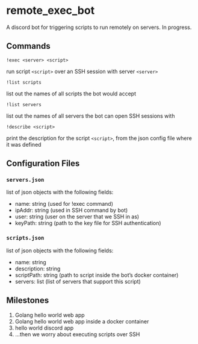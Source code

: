 # remote_exec_bot

A discord bot for triggering scripts to run remotely on servers. In progress.

## Commands
`!exec <server> <script>`

run script `<script>` over an SSH session with server `<server>`

`!list scripts`

list out the names of all scripts the bot would accept

`!list servers`

list out the names of all servers the bot can open SSH sessions with

`!describe <script> `

print the description for the script `<script>`, from the json config file where it was defined

## Configuration Files

### `servers.json`
list of json objects with the following fields:
- name: string (used for !exec command)
- ipAddr: string (used in SSH command by bot)
- user: string (user on the server that we SSH in as)
- keyPath: string (path to the key file for SSH authentication)

### `scripts.json`
list of json objects with the following fields:
- name: string
- description: string
- scriptPath: string (path to script inside the bot’s docker container)
- servers: list<string> (list of servers that support this script)

## Milestones
1. Golang hello world web app
2. Golang hello world web app inside a docker container
3. hello world discord app
4. ...then we worry about executing scripts over SSH



